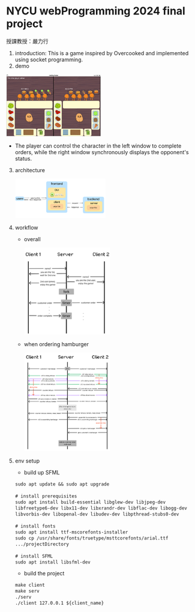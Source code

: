 # NYCU webProgramming 2024 final project
授課教授：嚴力行
1. introduction:
This is a game inspired by Overcooked and implemented using socket programming.
2. demo

<img src="Assets/game.png" width=50%>

- The player can control the character in the left window to complete orders, while the right window synchronously displays the opponent's status.

3. architecture
   
   <img src="Assets/architecture.png" width=50%>
4. workflow
   - overall
     
     <img src="Assets/overallWorkflow.png" width=50%>
   - when ordering hamburger
     
     <img src="Assets/hamburgerWorkflow.png" width=50%>
5. env setup
   - build up SFML
    ```shell
    sudo apt update && sudo apt upgrade
    
    # install prerequisites
    sudo apt install build-essential libglew-dev libjpeg-dev libfreetype6-dev libx11-dev libxrandr-dev libflac-dev libogg-dev libvorbis-dev libopenal-dev libudev-dev libpthread-stubs0-dev
    
    # install fonts
    sudo apt install ttf-mscorefonts-installer
    sudo cp /usr/share/fonts/truetype/msttcorefonts/arial.ttf .../projectDirectory

    # install SFML
    sudo apt install libsfml-dev
    ```
    - build the project
    ```shell
    make client
    make serv
    ./serv
    ./client 127.0.0.1 ${client_name}
    ```
